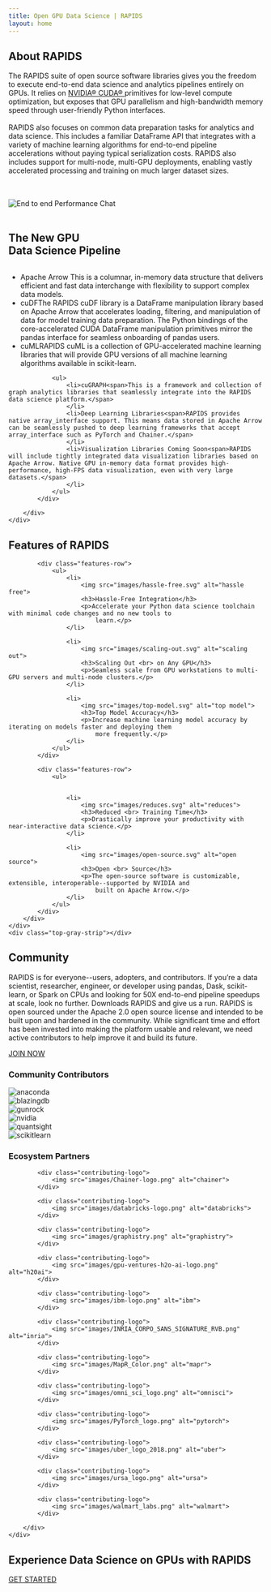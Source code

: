 ```yaml
---
title: Open GPU Data Science | RAPIDS
layout: home
---
```


<section class="about-rapids">
    <div class="fixed-content">
        <h2>About RAPIDS</h2>
        <p>The RAPIDS suite of open source software libraries gives you the freedom to execute end-to-end data science and analytics
            pipelines entirely on GPUs. It relies on <a href="https://developer.nvidia.com/cuda-toolkit"
                                                        target="_blank">NVIDIA® CUDA® </a> primitives for low-level
            compute optimization, but exposes that GPU parallelism and high-bandwidth memory speed through user-friendly
            Python interfaces. <br> <br> RAPIDS also focuses on common data preparation tasks for analytics and data
            science. This includes a familiar DataFrame API that integrates with a variety of machine learning
            algorithms for end-to-end pipeline accelerations without paying typical serialization costs. RAPIDS also
            includes support for multi-node, multi-GPU deployments, enabling vastly accelerated processing and training
            on much larger dataset sizes. </p>
        <div class="rapids-perfomance">
            <br><br>
            <img src="images/rapids-end-to-end-performance-chart-oss-page-r4.svg" alt="End to end Performance Chat"><br>
            <br>
        </div>
    </div>
</section>

<section class="gpu-pipeline">
    <div class="top-purple-strip"></div>
    <div class="gpu-pipeline-container">
        <div class="fixed-content">
            <h2>The New GPU <br> Data Science Pipeline</h2>
            <div class="Pipeline-Diagram"><img src="images/Pipeline-FPO-Diagram.png" alt="" title=""></div>
            <div class="apache-arrow">
                <!--
                <div class="apache-arrow-inner">
                    <span><img src="images/apache-arrow.svg" alt="" title=""></span>
                    <span>Apache <br> Arrow</span>
                </div>
                -->
            </div>
            <div class="gpu-list">
                <ul>
                    <li>Apache Arrow <span>This is a columnar, in-memory data structure that delivers efficient and fast data interchange with flexibility to support complex data models.</span>
                    </li>
                    <li>cuDF<span>The RAPIDS cuDF library is a DataFrame manipulation library based on Apache Arrow that accelerates loading, filtering, and manipulation of data for model training data preparation. The Python bindings of the core-accelerated CUDA DataFrame manipulation primitives mirror the pandas interface for seamless onboarding of pandas users.</span>
                    </li>
                    <li>cuML<span>RAPIDS cuML is a collection of GPU-accelerated machine learning libraries that will provide GPU versions of all machine learning algorithms available in scikit-learn.</span>
                    </li>
                </ul>

                <ul>
                    <li>cuGRAPH<span>This is a framework and collection of graph analytics libraries that seamlessly integrate into the RAPIDS data science platform.</span>
                    </li>
                    <li>Deep Learning Libraries<span>RAPIDS provides native array_interface support. This means data stored in Apache Arrow can be seamlessly pushed to deep learning frameworks that accept array_interface such as PyTorch and Chainer.</span>
                    </li>
                    <li>Visualization Libraries Coming Soon<span>RAPIDS will include tightly integrated data visualization libraries based on Apache Arrow. Native GPU in-memory data format provides high-performance, high-FPS data visualization, even with very large datasets.</span>
                    </li>
                </ul>
            </div>

        </div>
    </div>
</section>

<section class="features-main">
    <div class="features-content">
        <div class="fixed-content">
            <h2>Features of RAPIDS </h2>

            <div class="features-row">
                <ul>
                    <li>
                        <img src="images/hassle-free.svg" alt="hassle free">
                        <h3>Hassle-Free Integration</h3>
                        <p>Accelerate your Python data science toolchain with minimal code changes and no new tools to
                            learn.</p>
                    </li>

                    <li>
                        <img src="images/scaling-out.svg" alt="scaling out">
                        <h3>Scaling Out <br> on Any GPU</h3>
                        <p>Seamless scale from GPU workstations to multi-GPU servers and multi-node clusters.</p>
                    </li>

                    <li>
                        <img src="images/top-model.svg" alt="top model">
                        <h3>Top Model Accuracy</h3>
                        <p>Increase machine learning model accuracy by iterating on models faster and deploying them
                            more frequently.</p>
                    </li>
                </ul>
            </div>

            <div class="features-row">
                <ul>


                    <li>
                        <img src="images/reduces.svg" alt="reduces">
                        <h3>Reduced <br> Training Time</h3>
                        <p>Drastically improve your productivity with near-interactive data science.</p>
                    </li>

                    <li>
                        <img src="images/open-source.svg" alt="open source">
                        <h3>Open <br> Source</h3>
                        <p>The open-source software is customizable, extensible, interoperable--supported by NVIDIA and
                            built on Apache Arrow.</p>
                    </li>
                </ul>
            </div>
        </div>
    </div>
    <div class="top-gray-strip"></div>
</section>

<section class="community-main">
    <div class="fixed-content">
        <div class="community-content-inner">
            <h2>Community</h2>
            <p>RAPIDS is for everyone--users, adopters, and contributors. If you’re a data scientist, researcher,
                engineer, or developer using pandas, Dask, scikit-learn, or Spark on CPUs and looking for 50X end-to-end
                pipeline speedups at scale, look no further. Downloads RAPIDS and give us a run. RAPIDS is open sourced
                under the Apache 2.0 open source license and intended to be built upon and hardened in the community.
                While significant time and effort has been invested into making the platform usable and relevant, we
                need active contributors to help improve it and build its future.</p>
            <a href="community.html" class="blue-btn">JOIN NOW</a>
        </div>
    </div>
</section>

<section class="contributing-partner">
    <div class="fixed-content">
        <h3>Community Contributors</h3>
        <div class="contributing-logos">
            <div class="contributing-logo">
                <img src="images/anaconda.png" alt="anaconda">
            </div>
            <div class="contributing-logo">
                <img src="images/blazingdb.png" alt="blazingdb">
            </div>
            <div class="contributing-logo">
                <img src="images/Gunrock_Color.png" alt="gunrock">
            </div>
            <div class="contributing-logo">
                <img src="images/NVLogo_2D_H.png" alt="nvidia">
            </div>
            <div class="contributing-logo">
                <img src="images/quansight.png" alt="quantsight">
            </div>
            <div class="contributing-logo">
                <img src="images/scikit-learn_Color.png" alt="scikitlearn">
            </div>
        </div>
    </div>
</section>

<section class="contributing-partner">
    <div class="fixed-content">
        <h3>Ecosystem Partners</h3>
        <div class="contributing-logos">
            
            <div class="contributing-logo">
                <img src="images/Chainer-logo.png" alt="chainer">
            </div>
            
            <div class="contributing-logo">
                <img src="images/databricks-logo.png" alt="databricks">
            </div>
            
            <div class="contributing-logo">
                <img src="images/graphistry.png" alt="graphistry">
            </div>
            
            <div class="contributing-logo">
                <img src="images/gpu-ventures-h2o-ai-logo.png" alt="h20ai">
            </div>
           
            <div class="contributing-logo">
                <img src="images/ibm-logo.png" alt="ibm">
            </div>

            <div class="contributing-logo">
                <img src="images/INRIA_CORPO_SANS_SIGNATURE_RVB.png" alt="inria">
            </div>

            <div class="contributing-logo">
                <img src="images/MapR_Color.png" alt="mapr">
            </div>

            <div class="contributing-logo">
                <img src="images/omni_sci_logo.png" alt="omnisci">
            </div>

            <div class="contributing-logo">
                <img src="images/PyTorch_logo.png" alt="pytorch">
            </div>

            <div class="contributing-logo">
                <img src="images/uber_logo_2018.png" alt="uber">
            </div>

            <div class="contributing-logo">
                <img src="images/ursa_logo.png" alt="ursa">
            </div>

            <div class="contributing-logo">
                <img src="images/walmart_labs.png" alt="walmart">
            </div>

        </div>
    </div>
</section>

<section class="footer-cta-main">
    <div class="fixed-content">
        <h2>Experience Data Science on GPUs with RAPIDS</h2>
        <a href="documentation.html" class="blue-btn">GET STARTED</a>
    </div>
</section>
